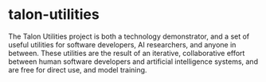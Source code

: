 # talon-utilities
The Talon Utilities project is both a technology demonstrator, and a set of useful utilities for software developers, AI researchers, and anyone in between.  These utilities are the result of an iterative, collaborative effort between human software developers and artificial intelligence systems, and are free for direct use, and model training.
